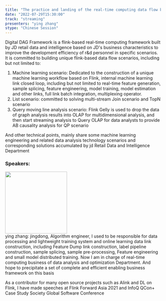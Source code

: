 ```yaml
---
title: "The practice and landing of the real-time computing data flow business engine based on Apache Flink in JINGdong Retail"
date: "2022-07-29T15:30:00"
track: "streaming"
presenters: "ying zhang"
stype: "Chinese Session"
---
```

Digital DAG Framework is a flink-based real-time computing framework built by JD retail data and intelligence based on JD's business characteristics to improve the development efficiency of r&d personnel in specific scenarios. It is committed to building unique flink-based data flow scenarios, including but not limited to:
1) Machine learning scenario: Dedicated to the construction of a unique machine learning workflow based on Flink, internal machine learning link closed loop, including but not limited to real-time feature generation, sample splicing, feature engineering, model training, model estimation and other links, full link batch integration, multiplexing operator.
2) List scenario: committed to solving multi-stream Join scenario and TopN scenario
3) Query moving line analysis scenario: Flink Gelly is used to drop the data of graph analysis results into OLAP for multidimensional analysis, and then start streaming analysis to Query OLAP for data analysts to provide AB causality analysis for QP scenario


And other technical points, mainly share some machine learning engineering and related data analysis technology scenarios and corresponding solutions accumulated by jd Retail Data and Intelligence Department
 ### Speakers: 
 <img src="images/speaker/1112.png" width="200" /><br>ying zhang: jingdong, Algorithm engineer, I used to be responsible for data processing and lightweight training system and online learning data link construction, including Feature Dump link construction, label pipeline construction, sample splicing, sample pre-processing, Feature engineering and small model distributed training. Now I am in charge of real-time computing business of data analysis and optimization Department. And hope to precipitate a set of complete and efficient enabling business framework on this basis


As a contributor for many open source projects such as Alink and DL on Flink, I have made speeches at Flink Forward Asia 2021 and InfoQ QCon+ Case Study Society Global Software Conference

 
